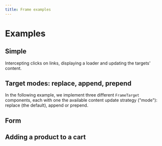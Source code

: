 ```yaml
---
title: Frame examples
---
```


# Examples

## Simple

Intercepting clicks on links, displaying a loader and updating the targets' content.

<PreviewPlayground
  :html="() => import('./stories/simple/app.twig')"
  :css="() => import('./stories/simple/app.css?raw')"
  :css-editor="false"
  :script="() => import('./stories/simple/app.js?raw')"
  />

## Target modes: replace, append, prepend

In the following example, we implement three different `FrameTarget` components, each with one the available content update strategy ("mode"): replace (the default), append or prepend.

<PreviewPlayground
  :html="() => import('./stories/modes/app.twig')"
  :script="() => import('./stories/modes/app.js?raw')"
  />

## Form

<PreviewPlayground
  :html="() => import('./stories/form/app.twig')"
  :css="() => import('./stories/simple/app.css?raw')"
  :css-editor="false"
  :script="() => import('./stories/form/app.js?raw')"
  />

## Adding a product to a cart

<PreviewPlayground
  :html="() => import('./stories/products/app.twig')"
  :script="() => import('./stories/products/app.js?raw')"
  :css="() => import('./stories/products/app.css?raw')"
  :css-editor="false"
  />
